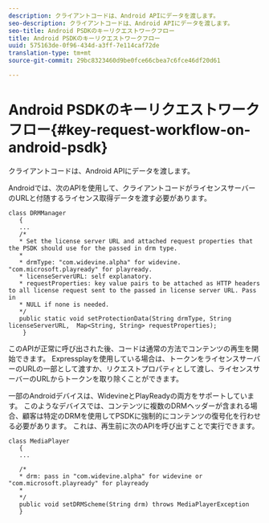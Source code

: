 ```yaml
---
description: クライアントコードは、Android APIにデータを渡します。
seo-description: クライアントコードは、Android APIにデータを渡します。
seo-title: Android PSDKのキーリクエストワークフロー
title: Android PSDKのキーリクエストワークフロー
uuid: 575163de-0f96-434d-a3ff-7e114caf72de
translation-type: tm+mt
source-git-commit: 29bc8323460d9be0fce66cbea7c6fce46df20d61

---
```



# Android PSDKのキーリクエストワークフロー{#key-request-workflow-on-android-psdk}

クライアントコードは、Android APIにデータを渡します。

Androidでは、次のAPIを使用して、クライアントコードがライセンスサーバーのURLと付随するライセンス取得データを渡す必要があります。

```
class DRMManager 
   { 
   ... 
   /* 
   * Set the license server URL and attached request properties that the PSDK should use for the passed in drm type.  
   * 
   * drmType: "com.widevine.alpha" for widevine. "com.microsoft.playready" for playready. 
   * licenseServerURL: self explanatory.  
   * requestProperties: key value pairs to be attached as HTTP headers to all license request sent to the passed in license server URL. Pass in 
   * NULL if none is needed.  
   */ 
   public static void setProtectionData(String drmType, String licenseServerURL,  Map<String, String> requestProperties); 
    }
```

このAPIが正常に呼び出された後、コードは通常の方法でコンテンツの再生を開始できます。 Expressplayを使用している場合は、トークンをライセンスサーバーのURLの一部として渡すか、リクエストプロパティとして渡し、ライセンスサーバーのURLからトークンを取り除くことができます。

一部のAndroidデバイスは、WidevineとPlayReadyの両方をサポートしています。 このようなデバイスでは、コンテンツに複数のDRMヘッダーが含まれる場合、顧客は特定のDRMを使用してPSDKに強制的にコンテンツの復号化を行わせる必要があります。 これは、再生前に次のAPIを呼び出すことで実行できます。

```
class MediaPlayer 
   { 
   ... 
    
   /* 
   * drm: pass in "com.widevine.alpha" for widevine or "com.microsoft.playready" for playready 
   * 
   */ 
   public void setDRMScheme(String drm) throws MediaPlayerException 
   }
```

